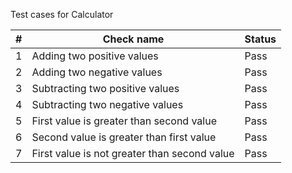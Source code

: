 Test cases for Calculator

| # | Check name                                   | Status |
|---|----------------------------------------------|--------|
| 1 | Adding two positive values                   | Pass   |
| 2 | Adding two negative values                   | Pass   |
| 3 | Subtracting two positive values              | Pass   |
| 4 | Subtracting two negative values              | Pass   |
| 5 | First value is greater than second value     | Pass   |
| 6 | Second value is greater than first value     | Pass   |
| 7 | First value is not greater than second value | Pass   | 